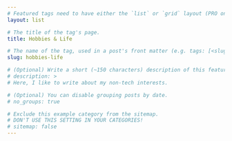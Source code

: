 ```yaml
---
# Featured tags need to have either the `list` or `grid` layout (PRO only).
layout: list

# The title of the tag's page.
title: Hobbies & Life

# The name of the tag, used in a post's front matter (e.g. tags: [<slug>]).
slug: hobbies-life

# (Optional) Write a short (~150 characters) description of this featured tag.
# description: >
# Here, I like to write about my non-tech interests.

# (Optional) You can disable grouping posts by date.
# no_groups: true

# Exclude this example category from the sitemap.
# DON'T USE THIS SETTING IN YOUR CATEGORIES!
# sitemap: false
---
```

